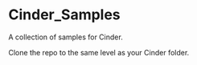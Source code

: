 # Cinder_Samples

A collection of samples for Cinder.

Clone the repo to the same level as your Cinder folder.
